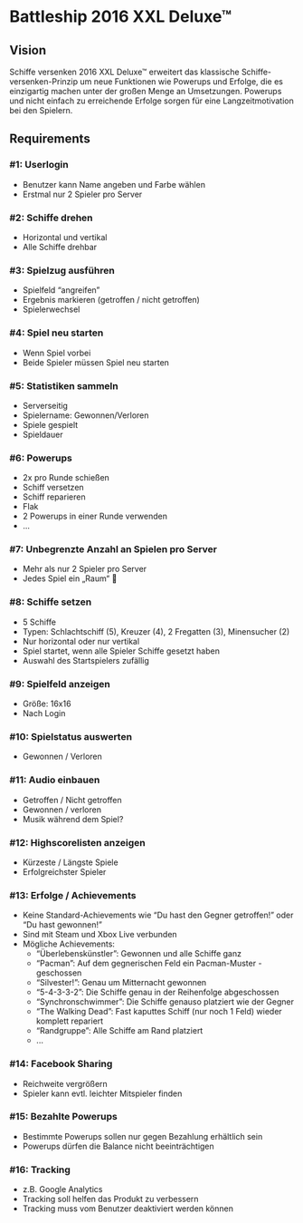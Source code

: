 # Battleship 2016 XXL Deluxe™

## Vision
Schiffe versenken 2016 XXL Deluxe™ erweitert das klassische Schiffe-versenken-Prinzip um neue Funktionen wie Powerups und Erfolge, die es einzigartig machen unter der großen Menge an Umsetzungen. Powerups und nicht einfach zu erreichende Erfolge sorgen für eine Langzeitmotivation bei den Spielern.

## Requirements

### #1: Userlogin
- Benutzer kann Name angeben und Farbe wählen
- Erstmal nur 2 Spieler pro Server

### #2: Schiffe drehen
- Horizontal und vertikal
- Alle Schiffe drehbar

### #3: Spielzug ausführen
- Spielfeld “angreifen”
- Ergebnis markieren (getroffen / nicht getroffen)
- Spielerwechsel

### #4: Spiel neu starten
- Wenn Spiel vorbei
- Beide Spieler müssen Spiel neu starten

### #5: Statistiken sammeln
- Serverseitig
- Spielername: Gewonnen/Verloren
- Spiele gespielt
- Spieldauer

### #6: Powerups
- 2x pro Runde schießen
- Schiff versetzen
- Schiff reparieren
- Flak
- 2 Powerups in einer Runde verwenden
- ...

### #7: Unbegrenzte Anzahl an Spielen pro Server
- Mehr als nur 2 Spieler pro Server
- Jedes Spiel ein „Raum“

### #8: Schiffe setzen
- 5 Schiffe
- Typen: Schlachtschiff (5), Kreuzer (4), 2 Fregatten (3), Minensucher (2)
- Nur horizontal oder nur vertikal
- Spiel startet, wenn alle Spieler Schiffe gesetzt haben
- Auswahl des Startspielers zufällig

### #9: Spielfeld anzeigen
- Größe: 16x16
- Nach Login

### #10: Spielstatus auswerten
- Gewonnen / Verloren

### #11: Audio einbauen
- Getroffen / Nicht getroffen
- Gewonnen / verloren
- Musik während dem Spiel?

### #12: Highscorelisten anzeigen
- Kürzeste / Längste Spiele
- Erfolgreichster Spieler

### #13: Erfolge / Achievements
- Keine Standard-Achievements wie “Du hast den Gegner getroffen!” oder “Du hast gewonnen!”
- Sind mit Steam und Xbox Live verbunden
- Mögliche Achievements:
	- “Überlebenskünstler”: Gewonnen und alle Schiffe ganz
	- “Pacman”: Auf dem gegnerischen Feld ein Pacman-Muster 	- geschossen
	- “Silvester!”: Genau um Mitternacht gewonnen
	- “5-4-3-3-2”: Die Schiffe genau in der Reihenfolge abgeschossen
	- “Synchronschwimmer”: Die Schiffe genauso platziert wie der Gegner
	- “The Walking Dead”: Fast kaputtes Schiff (nur noch 1 Feld) wieder komplett repariert
	- “Randgruppe”: Alle Schiffe am Rand platziert
	- ...

### #14: Facebook Sharing
- Reichweite vergrößern
- Spieler kann evtl. leichter Mitspieler finden

### #15: Bezahlte Powerups
- Bestimmte Powerups sollen nur gegen Bezahlung erhältlich sein
- Powerups dürfen die Balance nicht beeinträchtigen

### #16: Tracking
- z.B. Google Analytics
- Tracking soll helfen das Produkt zu verbessern
- Tracking muss vom Benutzer deaktiviert werden können
